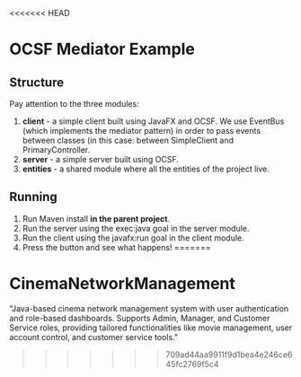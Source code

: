 <<<<<<< HEAD
# OCSF Mediator Example

## Structure
Pay attention to the three modules:
1. **client** - a simple client built using JavaFX and OCSF. We use EventBus (which implements the mediator pattern) in order to pass events between classes (in this case: between SimpleClient and PrimaryController.
2. **server** - a simple server built using OCSF.
3. **entities** - a shared module where all the entities of the project live.

## Running
1. Run Maven install **in the parent project**.
2. Run the server using the exec:java goal in the server module.
3. Run the client using the javafx:run goal in the client module.
4. Press the button and see what happens!
=======
# CinemaNetworkManagement
"Java-based cinema network management system with user authentication and role-based dashboards. Supports Admin, Manager, and Customer Service roles, providing tailored functionalities like movie management, user account control, and customer service tools."
>>>>>>> 709ad44aa9911f9d1bea4e246ce645fc2769f5c4

